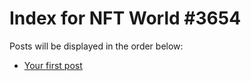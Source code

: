 # Index for NFT World #3654
Posts will be displayed in the order below:

- [Your first post](./001-first.md)

